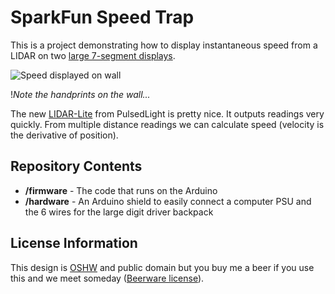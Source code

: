 SparkFun Speed Trap
=======

This is a project demonstrating how to display instantaneous speed from a LIDAR on two [large 7-segment displays](https://www.sparkfun.com/products/8530).

![Speed displayed on wall](https://raw.githubusercontent.com/sparkfun/1.jpg)

!*Note the handprints on the wall...*

The new [LIDAR-Lite](https://www.sparkfun.com/products/13167) from PulsedLight is pretty nice. It outputs readings very quickly. From multiple distance readings we can calculate speed (velocity is the derivative of position).

Repository Contents
-------------------

* **/firmware** - The code that runs on the Arduino
* **/hardware** - An Arduino shield to easily connect a computer PSU and the 6 wires for the large digit driver backpack

License Information
-------------------

This design is [OSHW](http://www.oshwa.org/definition/) and public domain but you buy me a beer if you use this and we meet someday ([Beerware license](http://en.wikipedia.org/wiki/Beerware)).
